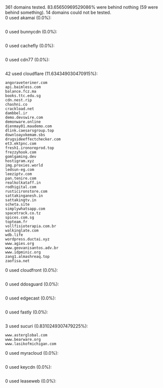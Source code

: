 361 domains tested. 83.65650969529086% were behind nothing (59 were behind something). 14 domains could not be tested.<br>
0 used akamai (0.0%):
```

```

0 used bunnycdn (0.0%):
```

```

0 used cachefly (0.0%):
```

```

0 used cdn77 (0.0%):
```

```

42 used cloudflare (11.634349030470915%):
```
angoraveteriner.com
api.baimless.com
balance.fcz.ma
books.ttc.edu.sg
cdn.nest.rip
chashni.co
crackload.net
dambbel.ir
demo.devswire.com
demonware.online
dienmay01.maudemo.com
dlink.caesarsgroup.top
downloayxkemam.sbs
drugsideeffectchecker.com
et3.ektpnc.com
fresh1.ironoreprod.top
frezzyhook.com
gomlgaming.dev
hostigram.xyz
img.proxies.world
ledsun-eg.com
leeziptv.com
pan.tenire.com
realkolkataff.in
rodhigital.com
rusticironstore.com
sattakinganesh.in
sattakingtv.in
scheta.site
simplywhatsapp.com
spacetrack.co.tz
spices.com.sg
topteam.fr
vollfisioterapia.com.br
walkinglate.com
wdb.life
wordpress.ductai.xyz
www.agies.org
www.geovanisantos.adv.br
www.idpminic.org
zang1.almashreaq.top
zaofisa.net
```

0 used cloudfront (0.0%):
```

```

0 used ddosguard (0.0%):
```

```

0 used edgecast (0.0%):
```

```

0 used fastly (0.0%):
```

```

3 used sucuri (0.8310249307479225%):
```
www.asterglobal.com
www.bearware.org
www.lasikofmichigan.com
```

0 used myracloud (0.0%):
```

```

0 used keycdn (0.0%):
```

```

0 used leaseweb (0.0%):
```

```
